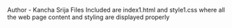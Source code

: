 Author - Kancha Srija
Files Included are
index1.html and style1.css where all the web page content and styling are displayed properly
